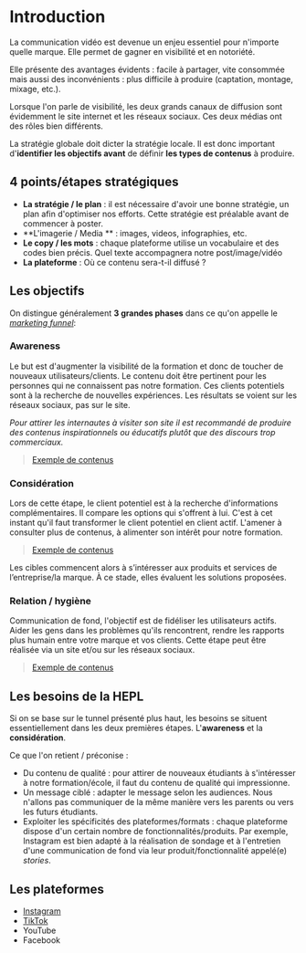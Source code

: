 # Introduction

La communication vidéo est devenue un enjeu essentiel pour n'importe quelle marque. Elle permet de gagner en visibilité et en notoriété.

Elle présente des avantages évidents : facile à partager, vite consommée mais aussi des inconvénients : plus difficile à produire (captation, montage, mixage, etc.). 

Lorsque l'on parle de visibilité, les deux grands canaux de diffusion sont évidemment le site internet et les réseaux sociaux. Ces deux médias ont des rôles bien différents.

La stratégie globale doit dicter la stratégie locale.  Il est donc important d'**identifier les objectifs avant** de définir **les types de contenus** à produire.

## 4 points/étapes stratégiques

- **La stratégie / le plan** : il est nécessaire d'avoir une bonne stratégie, un plan afin d'optimiser nos efforts. Cette stratégie est préalable avant de commencer à poster.
- **L'imagerie / Media ** : images, videos, infographies, etc.
- **Le copy / les mots** : chaque plateforme utilise un vocabulaire et des codes bien précis. Quel texte accompagnera notre post/image/vidéo
- **La plateforme** :  Où ce contenu sera-t-il diffusé ?

## Les objectifs

On distingue généralement **3 grandes phases** dans ce qu'on appelle le [*marketing funnel*](https://www.lafabriquedunet.fr/blog/funnel-marketing-definition/):

###  Awareness
Le but est d'augmenter la visibilité de la formation et donc de toucher de nouveaux utilisateurs/clients. Le contenu doit être pertinent pour les personnes qui ne connaissent pas notre formation. Ces clients potentiels sont à la recherche de nouvelles expériences. Les résultats se voient sur les réseaux sociaux, pas sur le site. 

*Pour attirer les internautes à visiter son site il est recommandé de produire des contenus inspirationnels ou éducatifs plutôt que des discours trop commerciaux.*

> [Exemple de contenus](./exemples/awareness.md)

### Considération 
Lors de cette étape, le client potentiel est à la recherche d'informations complémentaires. Il compare les options qui s'offrent à lui. C'est à cet instant qu'il faut transformer le client potentiel en client actif. L'amener à consulter plus de contenus, à alimenter son intérêt pour notre formation.

> [Exemple de contenus](./exemples/consideration.md)

Les cibles commencent alors à s’intéresser aux produits et services de l’entreprise/la marque. À ce stade, elles évaluent les solutions proposées.

### Relation / hygiène 
Communication de fond, l'objectif est de fidéliser les utilisateurs actifs. Aider les gens dans les problèmes qu'ils rencontrent, rendre les rapports plus humain entre votre marque et vos clients. Cette étape peut être réalisée via un site et/ou sur les réseaux sociaux.

> [Exemple de contenus](./exemples/hygiene.md)

## Les besoins de la **HEPL**

Si on se base sur le tunnel présenté plus haut, les besoins se situent essentiellement dans les deux premières étapes. L'**awareness** et la **considération**.

Ce que l'on retient / préconise : 
- Du contenu de qualité : pour attirer de nouveaux étudiants à s'intéresser à notre formation/école, il faut du contenu de qualité qui impressionne. 
- Un message ciblé : adapter le message selon les audiences. Nous n'allons pas communiquer de la même manière vers les parents ou vers les futurs étudiants. 
- Exploiter les spécificités des plateformes/formats : chaque plateforme dispose d'un certain nombre de fonctionnalités/produits. Par exemple, Instagram est bien adapté à la réalisation de sondage et à l'entretien d'une communication de fond via leur produit/fonctionnalité appelé(e) *stories*.

## Les plateformes 
- [Instagram](./plateformes/instagram.md)
- [TikTok](./plateformes/tiktok.md)
- YouTube
- Facebook
